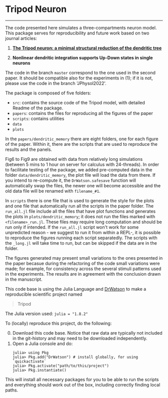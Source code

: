 # Tripod Neuron
-------------

The code presented here simulates a three-compartments neuron model. This package serves for reproducibility and future work based on two journal articles:


1. [__The Tripod neuron: a minimal structural reduction of the dendritic tree__](https://physoc.onlinelibrary.wiley.com/doi/10.1113/JP283399)

2. __Nonlinear dendritic integration supports Up-Down states in single neurons__

The code in the branch `master` correspond to the one used in the second paper. It should be compatible also for the experiments in (1); if it is not, please use the code in the branch 'JPhysol2022'.

The package is composed of five folders:

- `src`: contains the source code of the Tripod model, with detailed Readme of the package.
- `papers`: contains the files for reproducing all the figures of the paper
- `scripts`: contains utilities
- `data`
- `plots`

In the `papers/dendritic_memory` there are eight folders, one for each figure of the paper. Within it, there are the scripts that are used to reproduce the results and the panels.

Fig6 to Fig9 are obtained with data from relatively long simulations (between 5 mins to 1 hour on server for calculus with 24-threads). In order to facilitate testing of the package, we added pre-computed data in the folder `data/dendritic_memory`, the plot file will load the data from there. 
If you intend to re-compute it, the `DrWatson.safesave` function will automatically swap the files, the newer one will become accessible and the old data file will be renamed with `filename_#1`.

In `scripts` there is one file that is used to generate the style for the plots and one file that automatically run all the scripts in the paper folder.
The `run_all.jl` file include all the files that have plot functions and generates the plots in `plots/dendritic_memory`; it does not run the files marked with `<filename>_run.jl`. These files may require long computation and should be run only if intended.
If the `run_all.jl` script won't work for some unpredicted reason - we suggest to run it from within a REPL-, it is possible to reproduce the figures running each script separatedly. The scripts with the `_long.jl` will take time to run, but can be skipped if the data are in the folder.

The figures generated may present small variations to the ones presented in the paper becasue during the refactoring of the code small variations were made; for example, for consistency across the several stimuli patterns used in the experiments. The results are in agreement with the conclusion drawn in the manuscript.

This code base is using the Julia Language and [DrWatson](https://juliadynamics.github.io/DrWatson.jl/stable/) to make a reproducible scientific project named
> Tripod

The Julia version used: `julia = "1.8.2"`

To (locally) reproduce this project, do the following:

0. Download this code base. Notice that raw data are typically not included in the
   git-history and may need to be downloaded independently.
1. Open a Julia console and do:
   ```
   julia> using Pkg
   julia> Pkg.add("DrWatson") # install globally, for using `quickactivate`
   julia> Pkg.activate("path/to/this/project")
   julia> Pkg.instantiate()
   ```

This will install all necessary packages for you to be able to run the scripts and
everything should work out of the box, including correctly finding local paths.

